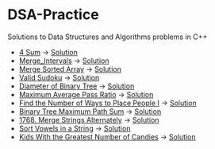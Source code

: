 # DSA-Practice
Solutions to Data Structures and Algorithms problems in C++
- [4 Sum](https://leetcode.com/problems/4sum/description/) → [Solution](./4_sum.cpp)
- [Merge_Intervals](https://leetcode.com/problems/merge-intervals/) -> [Solution](./Merge_Intervals.cpp)
- [Merge Sorted Array](https://leetcode.com/problems/merge-sorted-array/) -> [Solution](./Merge_Sorted_Array.cpp)
- [Valid Sudoku](https://leetcode.com/problems/valid-sudoku/) -> [Solution](./Valid_Sudoku.cpp)
- [Diameter of Binary Tree](https://leetcode.com/problems/diameter-of-binary-tree/) -> [Solution](./Diameter_of_BT.cpp)
- [Maximum Average Pass Ratio](https://leetcode.com/problems/maximum-average-pass-ratio/) -> [Solution](./max_Avg_pass_ratio.cpp)
- [ Find the Number of Ways to Place People I](https://leetcode.com/problems/find-the-number-of-ways-to-place-people-i/) -> [Solution](./REPLACE_People.cpp)
- [Binary Tree Maximum Path Sum](https://leetcode.com/problems/binary-tree-maximum-path-sum/) → [Solution](./BinaryTree_MaxPathSum.cpp)
- [1768. Merge Strings Alternately](https://leetcode.com/problems/merge-strings-alternately/) → [Solution](./Merge-Strings-Alternately.cpp)
- [Sort Vowels in a String](https://leetcode.com/problems/sort-vowels-in-a-string/) → [Solution](./SortVowelsInString.cpp)
- [Kids With the Greatest Number of Candies](https://leetcode.com/problems/kids-with-the-greatest-number-of-candies/) → [Solution](./KidsWithCandies.cpp)




